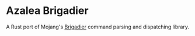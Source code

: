 # Azalea Brigadier

A Rust port of Mojang's [Brigadier](https://github.com/Mojang/brigadier) command parsing and dispatching library.
